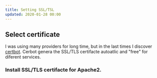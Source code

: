 ```yaml
---
title: Setting SSL/TSL
updated: 2020-01-28 00:00
---
```


## Select certificate

I was using many providers for long time, but in the last times I discover [certbot](https://certbot.eff.org). Cerbot genera the SSL/TLS certifacte autoatlic and "free" for diferent services. 

### Install SSL/TLS certifacte for Apache2.